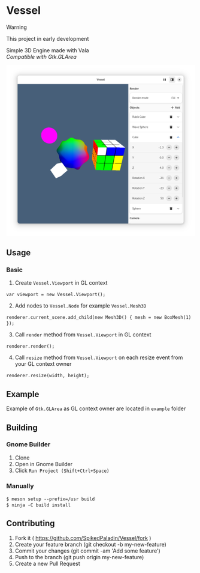 # Vessel

> [!WARNING]
> This project in early development

Simple 3D Engine made with Vala  
_Compatible with Gtk.GLArea_

![Screenshot showing a example GTK application with Vessel.Viewport in Gtk.GLArea.](screenshot.png)

## Usage

### Basic
1. Create `Vessel.Viewport` in GL context
```vala
var viewport = new Vessel.Viewport();
```
2. Add nodes to `Vessel.Node` for example `Vessel.Mesh3D`
```vala
renderer.current_scene.add_child(new Mesh3D() { mesh = new BoxMesh(1) });
```
3. Call `render` method from `Vessel.Viewport` in GL context
```vala
renderer.render();
```
4. Call `resize` method from `Vessel.Viewport` on each resize event from your GL context owner
```vala
renderer.resize(width, height);
```

## Example
Example of `Gtk.GLArea` as GL context owner are located in `example` folder

## Building

### Gnome Builder
1. Clone
2. Open in Gnome Builder
3. Click `Run Project (Shift+Ctrl+Space)`

### Manually

    $ meson setup --prefix=/usr build
    $ ninja -C build install

## Contributing

1. Fork it ( https://github.com/SpikedPaladin/Vessel/fork )
2. Create your feature branch (git checkout -b my-new-feature)
3. Commit your changes (git commit -am 'Add some feature')
4. Push to the branch (git push origin my-new-feature)
5. Create a new Pull Request
